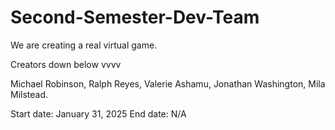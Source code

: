 # Second-Semester-Dev-Team
We are creating a real virtual game.

Creators down below vvvv

Michael Robinson, Ralph Reyes, Valerie Ashamu, Jonathan Washington, Mila Milstead.

Start date: January 31, 2025
End date: N/A